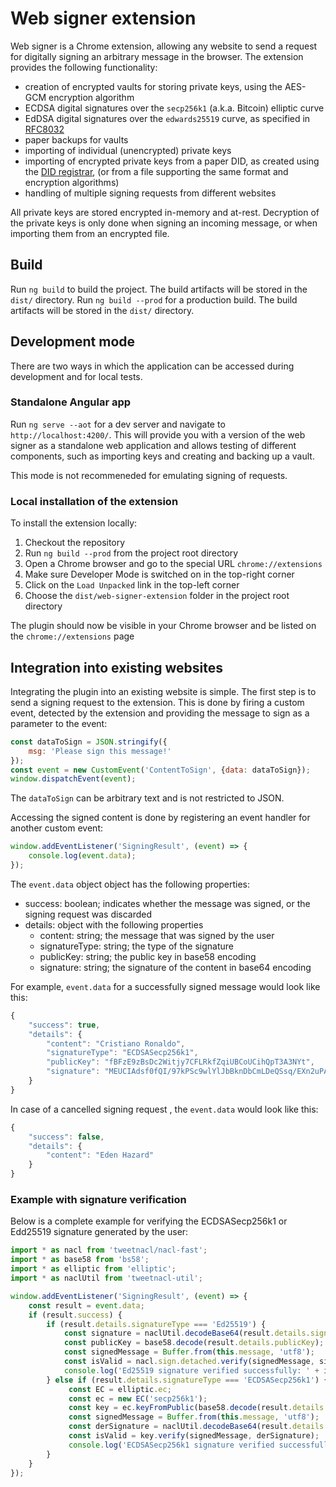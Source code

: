 # Web signer extension

Web signer is a Chrome extension, allowing any website to send a request for digitally signing an arbitrary message in
the browser. The extension provides the following functionality:

* creation of encrypted vaults for storing private keys, using the AES-GCM encryption algorithm
* ECDSA digital signatures over the `secp256k1` (a.k.a. Bitcoin) elliptic curve
* EdDSA digital signatures over the `edwards25519` curve, as specified in [RFC8032](https://tools.ietf.org/html/rfc8032)
* paper backups for vaults
* importing of individual (unencrypted) private keys
* importing of encrypted private keys from a paper DID, as created using the [DID registrar](https://github.com/factomatic/factom-did-ui),
(or from a file supporting the same format and encryption algorithms)
* handling of multiple signing requests from different websites

All private keys are stored encrypted in-memory and at-rest. Decryption of the private keys is only done when signing an
incoming message, or when importing them from an encrypted file.

## Build
Run `ng build` to build the project. The build artifacts will be stored in the `dist/` directory.
Run `ng build --prod` for a production build. The build artifacts will be stored in the `dist/` directory.

## Development mode
There are two ways in which the application can be accessed during development and for local tests.

### Standalone Angular app
Run `ng serve --aot` for a dev server and navigate to `http://localhost:4200/`. This will provide you with a version of
the web signer as a standalone web application and allows testing of different components, such as importing keys and
creating and backing up a vault.

This mode is not recommeneded for emulating signing of requests.

### Local installation of the extension
To install the extension locally:

1. Checkout the repository
1. Run `ng build --prod` from the project root directory
1. Open a Chrome browser and go to the special URL `chrome://extensions`
1. Make sure Developer Mode is switched on in the top-right corner
1. Click on the `Load Unpacked` link in the top-left corner
1. Choose the `dist/web-signer-extension` folder in the project root directory

The plugin should now be visible in your Chrome browser and be listed on the `chrome://extensions` page

## Integration into existing websites
Integrating the plugin into an existing website is simple. The first step is to send a signing request to the extension.
This is done by firing a custom event, detected by the extension and providing the message to sign as a parameter to the
event:

```javascript
const dataToSign = JSON.stringify({
    msg: 'Please sign this message!'
});
const event = new CustomEvent('ContentToSign', {data: dataToSign});
window.dispatchEvent(event);
```

The `dataToSign` can be arbitrary text and is not restricted to JSON.

Accessing the signed content is done by registering an event handler for another custom event:

```javascript
window.addEventListener('SigningResult', (event) => {
    console.log(event.data);
});
```

The `event.data` object object has the following properties:

* success: boolean; indicates whether the message was signed, or the signing request was discarded
* details: object with the following properties
    * content: string; the message that was signed by the user
    * signatureType: string; the type of the signature
    * publicKey: string; the public key in base58 encoding
    * signature: string; the signature of the content in base64 encoding

For example, `event.data` for a successfully signed message would look like this:

```javascript
{
    "success": true,
    "details": {
        "content": "Cristiano Ronaldo",
        "signatureType": "ECDSASecp256k1",
        "publicKey": "fBFzE9zBsDc2Witjy7CFLRkfZqiUBCoUCihQpT3A3NYt",
        "signature": "MEUCIAdsf0fQI/97kPSc9wlYlJbBknDbCmLDeQSsq/EXn2uPAiEA3HIt/b0ErhCiXmExISqqp1KCcBS7dLws9wWMh5wD0J4="
    }
}
```

In case of a cancelled signing request , the `event.data` would look like this:

```javascript
{
    "success": false,
    "details": {
        "content": "Eden Hazard"
    }
}
```

### Example with signature verification

Below is a complete example for verifying the ECDSASecp256k1 or Edd25519 signature generated by the user:

```javascript
import * as nacl from 'tweetnacl/nacl-fast';
import * as base58 from 'bs58';
import * as elliptic from 'elliptic';
import * as naclUtil from 'tweetnacl-util';

window.addEventListener('SigningResult', (event) => {
    const result = event.data;
    if (result.success) {
        if (result.details.signatureType === 'Ed25519') {
            const signature = naclUtil.decodeBase64(result.details.signature);
            const publicKey = base58.decode(result.details.publicKey);
            const signedMessage = Buffer.from(this.message, 'utf8');
            const isValid = nacl.sign.detached.verify(signedMessage, signature, publicKey);
            console.log('Ed25519 signature verified successfully: ' + isValid);
        } else if (result.details.signatureType === 'ECDSASecp256k1') {
             const EC = elliptic.ec;
             const ec = new EC('secp256k1');
             const key = ec.keyFromPublic(base58.decode(result.details.publicKey), 'hex');
             const signedMessage = Buffer.from(this.message, 'utf8');
             const derSignature = naclUtil.decodeBase64(result.details.signature);
             const isValid = key.verify(signedMessage, derSignature);
             console.log('ECDSASecp256k1 signature verified successfully: ' + isValid);
        }
    }
});
```
